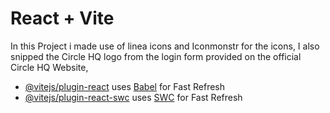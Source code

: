# React + Vite

In this Project i made use of linea icons and Iconmonstr for the icons,
I also snipped the Circle HQ logo from the login form provided on the official Circle HQ Website,


- [@vitejs/plugin-react](https://github.com/vitejs/vite-plugin-react/blob/main/packages/plugin-react/README.md) uses [Babel](https://babeljs.io/) for Fast Refresh
- [@vitejs/plugin-react-swc](https://github.com/vitejs/vite-plugin-react-swc) uses [SWC](https://swc.rs/) for Fast Refresh
